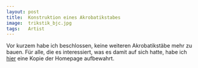```yaml
---
layout: post
title:  Konstruktion eines Akrobatikstabes
image:  trikstik_bjc.jpg
tags:   Artist
---
```


Vor kurzem habe ich beschlossen, keine weiteren Akrobatikstäbe mehr zu bauen. Für alle, die es interessiert, was es damit auf sich hatte, habe ich [hier](http://trikstik.kapuzepark.de) eine Kopie der Homepage aufbewahrt.


